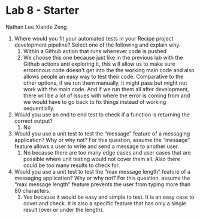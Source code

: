 # Lab 8 - Starter
Nathan Lee
Xiande Zeng

1) Where would you fit your automated tests in your Recipe project development pipeline? Select one of the following and explain why.
   1) Within a Github action that runs whenever code is pushed 
   2) We choose this one because just like in the previous lab with the Github actions and exploring it, this will allow us to make sure erroronous code doesn't get into the the working main code and also allows people an easy way to test their code. Comparative to the other options, if we run them manually, it might pass but might not work with the main code. And if we run them all after development, there will be a lot of issues with where the error is coming from and we would have to go back to fix things instead of working sequentially. 
2) Would you use an end to end test to check if a function is returning the correct output?
   1) No
3) Would you use a unit test to test the “message” feature of a messaging application? Why or why not? For this question, assume the “message” feature allows a user to write and send a message to another user.
   1) No because there are too many edge cases and user cases that are possible where unit testing would not cover them all. Also there could be too many results to check for. 
4) Would you use a unit test to test the “max message length” feature of a messaging application? Why or why not? For this question, assume the “max message length” feature prevents the user from typing more than 80 characters.
   1) Yes because it would be easy and simple to test. It is an easy case to cover and check. It is also a specific feature that has only a single result (over or under the length).


